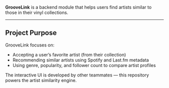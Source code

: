 **GrooveLink** is a backend module that helps users find artists similar to those in their vinyl collections. 

---

## Project Purpose

GrooveLink focuses on:
- Accepting a user’s favorite artist (from their collection)
- Recommending similar artists using Spotify and Last.fm metadata
- Using genre, popularity, and follower count to compare artist profiles

The interactive UI is developed by other teammates — this repository powers the artist similarity engine.

